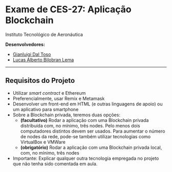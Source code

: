 # Exame de CES-27: Aplicação Blockchain

Instituto Tecnológico de Aeronáutica

**Desenvolvedores:**
- [Gianluigi Dal Toso](https://github.com/gitoso)
- [Lucas Alberto Bilobran Lema](https://github.com/lucasbilobran)

---

## Requisitos do Projeto

- Utilizar _smart contract_ e Ethereum
- Preferencialmente, usar Remix e Metamask
- Desenvolver  um  front-end  em  HTML (e  outras  linguagens  de  apoio) ou  um aplicativo para smartphone
- Sobre a Blockchain privada, teremos duas opções:
    - **(facultativo)** Rodar a aplicação com uma Blockchain privada distribuída com, no mínimo, três nodes. Pelo menos dois computadores distintos devem ser usados. Para aumentar o número de nodes da rede, pode-se também utilizar tecnologias como VirtualBox e VMWare
    - **(obrigatório)** Rodar  a  aplicação  com  uma Blockchain  privada local, com, no mínimo, três nodes
- Importante: Explicar  qualquer  outra  tecnologia empregada no  projeto  que  não tenha sido comentada em aula.